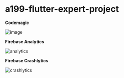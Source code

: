 # a199-flutter-expert-project

**Codemagic**

<!-- [![Codemagic build status](https://api.codemagic.io/apps/628b4753d4413826507acfe5/628b4753d4413826507acfe4/status_badge.svg)](https://codemagic.io/apps/628b4753d4413826507acfe5/628b4753d4413826507acfe4/latest_build) -->

![image](https://user-images.githubusercontent.com/56149073/170936081-48fabf45-1547-4615-adba-6554b3ac7373.png)



**Firebase Analytics**

![analytics](https://user-images.githubusercontent.com/56149073/170936215-3aab4de7-7f77-4bca-8d1c-456515fc0f57.JPG)



**Firebase Crashlytics**

![crashlytics](https://user-images.githubusercontent.com/56149073/170936360-a53370ad-de6c-47fa-b4fc-a7c4cbc247e4.JPG)
